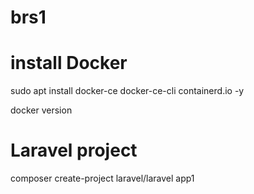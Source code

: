 # brs1
# install Docker
sudo apt install docker-ce docker-ce-cli containerd.io -y

docker version

# Laravel project
composer create-project laravel/laravel app1


